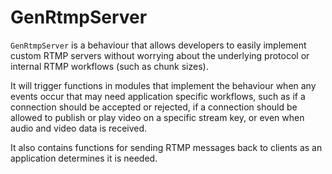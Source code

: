 # GenRtmpServer

`GenRtmpServer` is a behaviour that allows developers to easily implement custom RTMP servers without worrying about the underlying protocol or internal RTMP workflows (such as chunk sizes).  
 
 It will trigger functions in modules that implement the behaviour when any events occur that may need application specific workflows, such as if a connection should be accepted or rejected, if a connection should be allowed to publish or play video on a specific stream key, or even when audio and video data is received.  
 
 It also contains functions for sending RTMP messages back to clients as an application determines it is needed.